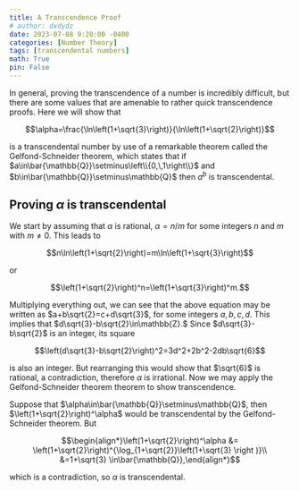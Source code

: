 ```yaml
---
title: A Transcendence Proof
# author: dxdydz
date: 2023-07-08 9:20:00 -0400
categories: [Number Theory]
tags: [transcendental numbers]
math: True
pin: False
---
```


In general, proving the transcendence of a number is incredibly difficult, but there are some values that are amenable to rather quick transcendence proofs. Here we will show that

$$\alpha=\frac{\ln\left(1+\sqrt{3}\right)}{\ln\left(1+\sqrt{2}\right)}$$

is a transcendental number by use of a remarkable theorem called the Gelfond-Schneider theorem, which states that if  $a\in\bar{\mathbb{Q}}\setminus\left\\{0,\,1\right\\}$ and $b\in\bar{\mathbb{Q}}\setminus\mathbb{Q}$ then $a^b$ is transcendental.

## Proving $\alpha$ is transcendental

We start by assuming that $\alpha$ is rational, $\alpha=n/m$ for some integers $n$ and $m$ with $m\neq0$. This leads to

$$n\ln\left(1+\sqrt{2}\right)=m\ln\left(1+\sqrt{3}\right)$$

or

$$\left(1+\sqrt{2}\right)^n=\left(1+\sqrt{3}\right)^m.$$

Multiplying everything out, we can see that the above equation may be written as $a+b\sqrt{2}=c+d\sqrt{3}$, for some integers $a,\,b,\,c,\,d$. This implies that $d\sqrt{3}-b\sqrt{2}\in\mathbb{Z}.$ Since $d\sqrt{3}-b\sqrt{2}$ is an integer, its square

$$\left(d\sqrt{3}-b\sqrt{2}\right)^2=3d^2+2b^2-2db\sqrt{6}$$

is also an integer. But rearranging this would show that $\sqrt{6}$ is rational, a contradiction, therefore $\alpha$ is irrational. Now we may apply the Gelfond-Schneider theorem theorem to show transcendence.

Suppose that $\alpha\in\bar{\mathbb{Q}}\setminus\mathbb{Q}$, then $\left(1+\sqrt{2}\right)^\alpha$ would be transcendental by the Gelfond-Schneider theorem. But

$$\begin{align*}\left(1+\sqrt{2}\right)^\alpha &= \left(1+\sqrt{2}\right)^{\log_{1+\sqrt{2}}\left(1+\sqrt{3} \right )}\\  &=1+\sqrt{3} \in\bar{\mathbb{Q}},\end{align*}$$

which is a contradiction, so $\alpha$ is transcendental.